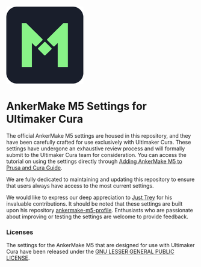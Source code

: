 ![AnkerMake logo](/resources/images/ankermake-app.png?raw=true)

# AnkerMake M5 Settings for Ultimaker Cura

The official AnkerMake M5 settings are housed in this repository, and they have been carefully crafted for use exclusively with Ultimaker Cura. These settings have undergone an exhaustive review process and will formally submit to the Ultimaker Cura team for consideration. You can access the tutorial on using the settings directly through [Adding AnkerMake M5 to Prusa and Cura Guide](https://support.ankermake.com/s/article/Adding-AnkerMake-M5-to-Prusa-and-Cura-Guide#content1).

We are fully dedicated to maintaining and updating this repository to ensure that users always have access to the most current settings.

We would like to express our deep appreciation to [Just Trey](https://github.com/just-trey) for his invaluable contributions. It should be noted that these settings are built upon his repository [ankermake-m5-profile](https://github.com/just-trey/ankermake-m5-profile). Enthusiasts who are passionate about improving or testing the settings are welcome to provide feedback.

### Licenses

The settings for the AnkerMake M5 that are designed for use with Ultimaker Cura have been released under the [GNU LESSER GENERAL PUBLIC LICENSE](/License).